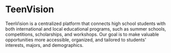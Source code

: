 # TeenVision
TeenVision is a centralized platform that connects high school students with both international and local educational programs, such as summer schools, competitions, scholarships, and workshops. Our goal is to make valuable opportunities more accessible, organized, and tailored to students' interests, majors, and demographics.
